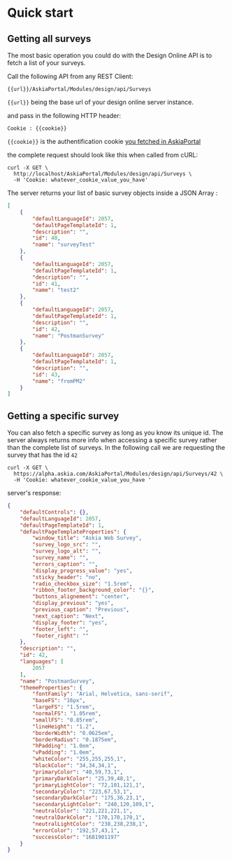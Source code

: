 # Quick start

## Getting all surveys

The most basic operation you could do with the Design Online API is to fetch a list of your surveys.

Call the following API from any REST Client:

```
{{url}}/AskiaPortal/Modules/design/api/Surveys
```

`{{url}}` being the base url of your design online server instance.

and pass in the following HTTP header:

```
Cookie : {{cookie}}
```

`{{cookie}}` is the authentification cookie [you fetched in AskiaPortal](intro-authentification.md)

the complete request should look like this when called from cURL:

```shell
curl -X GET \
  http://localhost/AskiaPortal/Modules/design/api/Surveys \
  -H 'Cookie: whatever_cookie_value_you_have'
```

The server returns your list of basic survey objects inside a JSON Array :

```json
[
    {
        "defaultLanguageId": 2057,
        "defaultPageTemplateId": 1,
        "description": "",
        "id": 40,
        "name": "surveyTest"
    },
    {
        "defaultLanguageId": 2057,
        "defaultPageTemplateId": 1,
        "description": "",
        "id": 41,
        "name": "test2"
    },
    {
        "defaultLanguageId": 2057,
        "defaultPageTemplateId": 1,
        "description": "",
        "id": 42,
        "name": "PostmanSurvey"
    },
    {
        "defaultLanguageId": 2057,
        "defaultPageTemplateId": 1,
        "description": "",
        "id": 43,
        "name": "fromPM2"
    }
]
```

## Getting a specific survey  

You can also fetch a specific survey as long as you know its unique id. The server always returns more info when accessing a specific survey rather than the complete list of surveys. In the following call we are requesting the survey that has the id `42`

```shell
curl -X GET \
  https://alpha.askia.com/AskiaPortal/Modules/design/api/Surveys/42 \
  -H 'Cookie: whatever_cookie_value_you_have '
```

server's response:

```json
{
    "defaultControls": {},
    "defaultLanguageId": 2057,
    "defaultPageTemplateId": 1,
    "defaultPageTemplateProperties": {
        "window_title": "Askia Web Survey",
        "survey_logo_src": "",
        "survey_logo_alt": "",
        "survey_name": "",
        "errors_caption": "",
        "display_progress_value": "yes",
        "sticky_header": "no",
        "radio_checkbox_size": "1.5rem",
        "ribbon_footer_background_color": "{}",
        "buttons_alignement": "center",
        "display_previous": "yes",
        "previous_caption": "Previous",
        "next_caption": "Next",
        "display_footer": "yes",
        "footer_left": "",
        "footer_right": ""
    },
    "description": "",
    "id": 42,
    "languages": [
        2057
    ],
    "name": "PostmanSurvey",
    "themeProperties": {
        "fontFamily": "Arial, Helvetica, sans-serif",
        "baseFS": "16px",
        "largeFS": "1.5rem",
        "normalFS": "1.05rem",
        "smallFS": "0.85rem",
        "lineHeight": "1.2",
        "borderWidth": "0.0625em",
        "borderRadius": "0.1875em",
        "hPadding": "1.0em",
        "vPadding": "1.0em",
        "whiteColor": "255,255,255,1",
        "blackColor": "34,34,34,1",
        "primaryColor": "40,59,73,1",
        "primaryDarkColor": "25,39,48,1",
        "primaryLightColor": "72,101,121,1",
        "secondaryColor": "223,67,53,1",
        "secondaryDarkColor": "175,36,23,1",
        "secondaryLightColor": "240,120,109,1",
        "neutralColor": "221,221,221,1",
        "neutralDarkColor": "170,170,170,1",
        "neutralLightColor": "238,238,238,1",
        "errorColor": "192,57,43,1",
        "successColor": "1681901197"
    }
}
```

